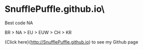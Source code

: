 # SnufflePuffle.github.io\

Best code NA
 
BR > NA > EU > EUW > CH > KR

{Click here}(http://SnufflePuffle.github.io) to see my Github page
